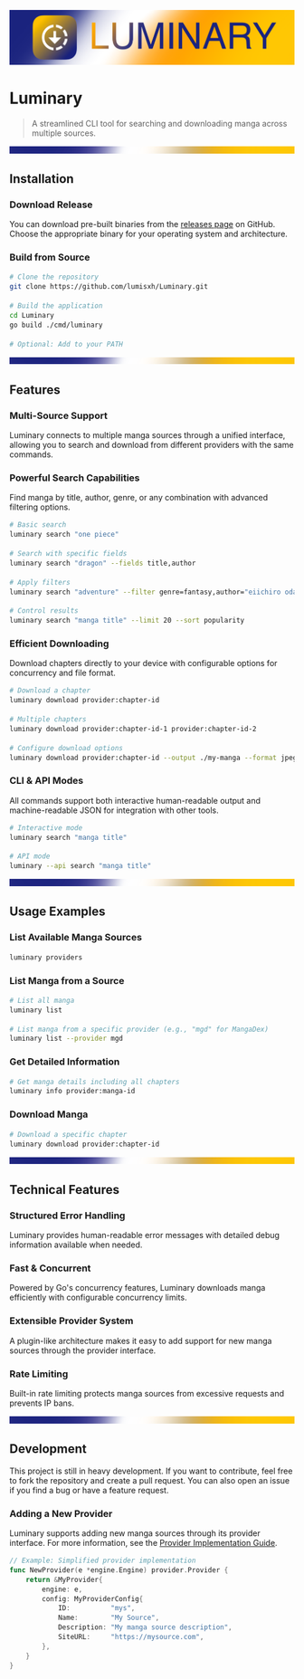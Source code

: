 ![Luminary Banner](.github/assets/luminary-banner.png)

# Luminary

> A streamlined CLI tool for searching and downloading manga across multiple sources.

![Separator](.github/assets/luminary-separator.png)

## Installation

### Download Release

You can download pre-built binaries from the [releases page](https://github.com/lumisxh/Luminary/releases) on GitHub.
Choose the appropriate binary for your operating system and architecture.

### Build from Source

```bash
# Clone the repository
git clone https://github.com/lumisxh/Luminary.git

# Build the application
cd Luminary
go build ./cmd/luminary

# Optional: Add to your PATH
```

![Separator](.github/assets/luminary-separator.png)

## Features

### Multi-Source Support

Luminary connects to multiple manga sources through a unified interface, allowing you to search and download from
different providers with the same commands.

### Powerful Search Capabilities

Find manga by title, author, genre, or any combination with advanced filtering options.

```bash
# Basic search
luminary search "one piece"

# Search with specific fields
luminary search "dragon" --fields title,author

# Apply filters
luminary search "adventure" --filter genre=fantasy,author="eiichiro oda"

# Control results
luminary search "manga title" --limit 20 --sort popularity
```

### Efficient Downloading

Download chapters directly to your device with configurable options for concurrency and file format.

```bash
# Download a chapter
luminary download provider:chapter-id

# Multiple chapters
luminary download provider:chapter-id-1 provider:chapter-id-2

# Configure download options
luminary download provider:chapter-id --output ./my-manga --format jpeg --concurrent 10
```

### CLI & API Modes

All commands support both interactive human-readable output and machine-readable JSON for integration with other tools.

```bash
# Interactive mode
luminary search "manga title"

# API mode
luminary --api search "manga title"
```

![Separator](.github/assets/luminary-separator.png)

## Usage Examples

### List Available Manga Sources

```bash
luminary providers
```

### List Manga from a Source

```bash
# List all manga
luminary list

# List manga from a specific provider (e.g., "mgd" for MangaDex)
luminary list --provider mgd
```

### Get Detailed Information

```bash
# Get manga details including all chapters
luminary info provider:manga-id
```

### Download Manga

```bash
# Download a specific chapter
luminary download provider:chapter-id
```

![Separator](.github/assets/luminary-separator.png)

## Technical Features

### Structured Error Handling

Luminary provides human-readable error messages with detailed debug information available when needed.

### Fast & Concurrent

Powered by Go's concurrency features, Luminary downloads manga efficiently with configurable concurrency limits.

### Extensible Provider System

A plugin-like architecture makes it easy to add support for new manga sources through the provider interface.

### Rate Limiting

Built-in rate limiting protects manga sources from excessive requests and prevents IP bans.

![Separator](.github/assets/luminary-separator.png)

## Development

This project is still in heavy development.
If you want to contribute, feel free to fork the repository and create a pull
request.
You can also open an issue if you find a bug or have a feature request.

### Adding a New Provider

Luminary supports adding new manga sources through its provider interface. For more information, see
the [Provider Implementation Guide](internal/providers/provider.md).

```go
// Example: Simplified provider implementation
func NewProvider(e *engine.Engine) provider.Provider {
    return &MyProvider{
        engine: e,
        config: MyProviderConfig{
            ID:          "mys",
            Name:        "My Source",
            Description: "My manga source description",
            SiteURL:     "https://mysource.com",
        },
    }
}
```
